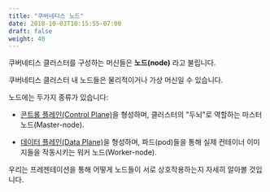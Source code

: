 ```yaml
---
title: "쿠버네티스 노드"
date: 2018-10-03T10:15:55-07:00
draft: false
weight: 40
---
```


쿠버네티스 클러스터를 구성하는 머신들은 **노드(node)** 라고 불립니다.

쿠버네티스 클러스터 내 노드들은 물리적이거나 가상 머신일 수 있습니다.

노드에는 두가지 종류가 있습니다:

* [콘트롤 플레인(Control Plane)](../../architecture/architecture_control)을 형성하며, 클러스터의 "두뇌"로 역할하는 마스터 노드(Master-node).

* [데이터 플레인(Data Plane)](../../architecture/architecture_worker)을 형성하며, 파드(pod)들을 통해 실제 컨테이너 이미지들을 작동시키는 워커 노드(Worker-node).

우리는 프레젠테이션을 통해 어떻게 노드들이 서로 상호작용하는지 자세히 알아볼 것입니다.

